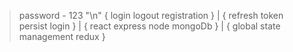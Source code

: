 > password - 123
"\n"
> { login logout registration } | { refresh token persist login } | { react express node mongoDb } | { global state management redux }
